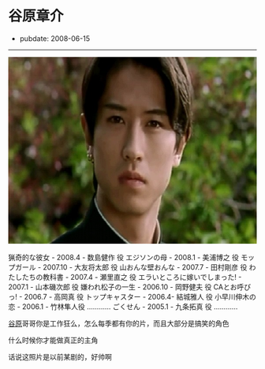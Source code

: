 # 谷原章介

- pubdate: 2008-06-15

--------------------------


![](../../uploads/blogger/f21b96449cafd54c510ffee5.jpg)

猟奇的な彼女 - 2008.4 - 数島健作 役
エジソンの母 - 2008.1 - 美浦博之 役
モップガール - 2007.10 - 大友将太郎 役
山おんな壁おんな - 2007.7 - 田村剛彦 役
わたしたちの教科書 - 2007.4 - 瀬里直之 役
エラいところに嫁いでしまった! - 2007.1 - 山本磯次郎 役
嫌われ松子の一生 - 2006.10 - 岡野健夫 役
CAとお呼びっ! - 2006.7 - 高岡真 役
トップキャスター - 2006.4- 結城雅人 役
小早川伸木の恋 - 2006.1 - 竹林隼人役
…………
ごくせん - 2005.1 - 九条拓真 役
…………

[谷原](http://ja.wikipedia.org/wiki/%E8%B0%B7%E5%8E%9F%E7%AB%A0%E4%BB%8B)哥哥你是工作狂么，怎么每季都有你的片，而且大部分是搞笑的角色

什么时候你才能做真正的主角

话说这照片是以前某剧的，好帅啊
